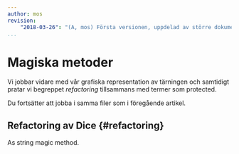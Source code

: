 ```yaml
---
author: mos
revision:
    "2018-03-26": "(A, mos) Första versionen, uppdelad av större dokument."
...
```

Magiska metoder
==================================

Vi jobbar vidare med vår grafiska representation av tärningen och samtidigt pratar vi begreppet _refactoring_ tillsammans med termer som protected.

Du fortsätter att jobba i samma filer som i föregående artikel.



Refactoring av Dice {#refactoring}
---------------------------------



As string magic method.
